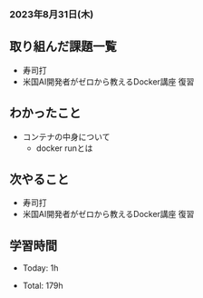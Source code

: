 ### 2023年8月31日(木)

## 取り組んだ課題一覧

- 寿司打
- 米国AI開発者がゼロから教えるDocker講座 復習

## わかったこと

- コンテナの中身について
  - docker runとは

## 次やること

- 寿司打
- 米国AI開発者がゼロから教えるDocker講座 復習


## 学習時間

- Today: 1h

- Total: 179h
